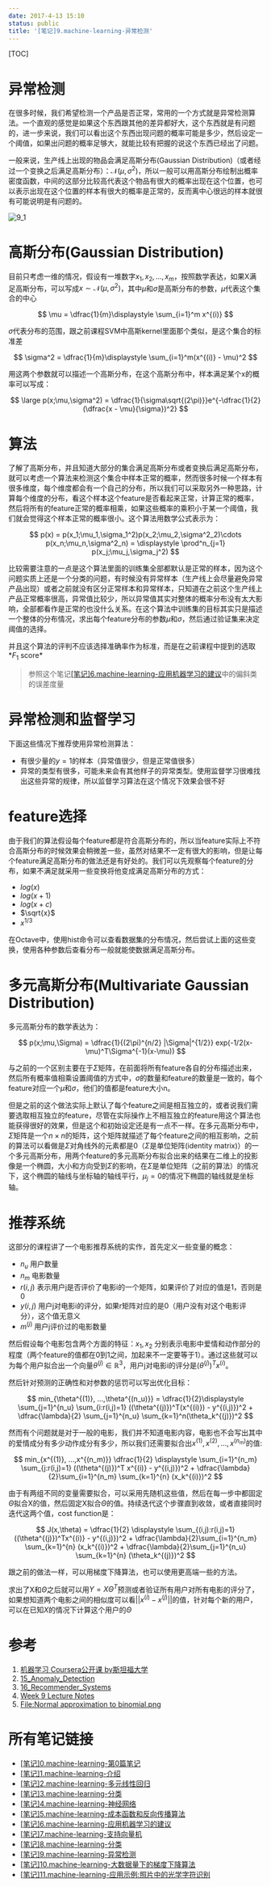 ```yaml
---
date: 2017-4-13 15:10
status: public
title: '[笔记]9.machine-learning-异常检测'
---
```


[TOC]

# 异常检测

在很多时候，我们希望检测一个产品是否正常，常用的一个方式就是异常检测算法。一个直观的感觉是如果这个东西跟其他的差异都好大，这个东西就是有问题的，进一步来说，我们可以看出这个东西出现问题的概率可能是多少，然后设定一个阈值，如果出问题的概率足够大，就能比较有把握的说这个东西已经出了问题。

一般来说，生产线上出现的物品会满足高斯分布(Gaussian Distribution)（或者经过一个变换之后满足高斯分布）：$\mathcal{N}(\mu,\sigma^2)$，所以一般可以用高斯分布绘制出概率密度函数，中间的这部分比较高代表这个物品有很大的概率出现在这个位置，也可以表示出现在这个位置的样本有很大的概率是正常的，反而离中心很远的样本就很有可能说明是有问题的。

![9_1](http://7xrop1.com1.z0.glb.clouddn.com/others/machine-learning/9_1.jpg)

# 高斯分布(Gaussian Distribution)

目前只考虑一维的情况，假设有一堆数字${x_1, x_2, ..., x_m}$，按照数学表达，如果X满足高斯分布，可以写成$x \sim \mathcal{N}(\mu, \sigma^2)$，其中$\mu$和$\sigma$是高斯分布的参数，$\mu$代表这个集合的中心

$$
\mu = \dfrac{1}{m}\displaystyle \sum_{i=1}^m x^{(i)}
$$

$\sigma$代表分布的范围，跟之前课程SVM中高斯kernel里面那个类似，是这个集合的标准差

$$
\sigma^2 = \dfrac{1}{m}\displaystyle \sum_{i=1}^m(x^{(i)} - \mu)^2
$$

用这两个参数就可以描述一个高斯分布，在这个高斯分布中，样本满足某个x的概率可以写成：

$$
\large p(x;\mu,\sigma^2) = \dfrac{1}{\sigma\sqrt{(2\pi)}}e^{-\dfrac{1}{2}(\dfrac{x - \mu}{\sigma})^2}
$$

# 算法

了解了高斯分布，并且知道大部分的集合满足高斯分布或者变换后满足高斯分布，就可以考虑一个算法来检测这个集合中样本正常的概率，然而很多时候一个样本有很多维度，每个维度都会有一个自己的分布，所以我们可以采取另外一种思路，计算每个维度的分布，看这个样本这个feature是否看起来正常，计算正常的概率，然后将所有的feature正常的概率相乘，如果这些概率的乘积小于某一个阈值，我们就会觉得这个样本正常的概率很小。这个算法用数学公式表示为：

$$
p(x) = p(x_1;\mu_1,\sigma_1^2)p(x_2;\mu_2,\sigma^2_2)\cdots p(x_n;\mu_n,\sigma^2_n) = \displaystyle \prod^n_{j=1} p(x_j;\mu_j,\sigma_j^2)
$$

比较需要注意的一点是这个算法里面的训练集全部都默认是正常的样本，因为这个问题实质上还是一个分类的问题，有时候没有异常样本（生产线上会尽量避免异常产品出现）或者之前就没有区分正常样本和异常样本，只知道在之前这个生产线上产品正常概率很高，异常值比较少，所以异常值其实对整体的概率分布没有太大影响，全部都看作是正常的也没什么关系。在这个算法中训练集的目标其实只是描述一个整体的分布情况，求出每个feature分布的参数$\mu$和$\sigma$，然后通过验证集来决定阈值的选择。

并且这个算法的评判不应该选择准确率作为标准，而是在之前课程中提到的选取*$F_1$ score*

> 参照这个笔记[[笔记]6.machine-learning-应用机器学习的建议](http://junmo.farbox.com/post/ji-qi-xue-xi/-bi-ji-6.machine-learning-ying-yong-ji-qi-xue-xi-de-jian-yi)中的偏斜类的误差度量

# 异常检测和监督学习

下面这些情况下推荐使用异常检测算法：
- 有很少量的$y = 1$的样本（异常值很少，但是正常值很多）
- 异常的类型有很多，可能未来会有其他样子的异常类型。使用监督学习很难找出这些异常的规律，所以监督学习算法在这个情况下效果会很不好

# feature选择

由于我们的算法假设每个feature都是符合高斯分布的，所以当feature实际上不符合高斯分布的时候效果会稍微差一些，虽然对结果不一定有很大的影响，但是让每个feature满足高斯分布的做法还是有好处的。我们可以先观察每个feature的分布，如果不满足就采用一些变换将他变成满足高斯分布的方式：

- $log(x)$
- $log(x+1)$
- $log(x+c)$
- $\sqrt{x}$
- $x ^ {1/3}$

在Octave中，使用hist命令可以查看数据集的分布情况，然后尝试上面的这些变换，使用各种参数后查看分布一般就能使数据满足高斯分布。

# 多元高斯分布(Multivariate Gaussian Distribution)

多元高斯分布的数学表达为：

$$
p(x;\mu,\Sigma) = \dfrac{1}{(2\pi)^{n/2} |\Sigma|^{1/2}} exp(-1/2(x-\mu)^T\Sigma^{-1}(x-\mu))
$$

与之前的一个区别主要在于$\Sigma$矩阵，在前面将所有feature各自的分布描述出来，然后所有概率值相乘设置阈值的方式中，$\sigma$的数量和feature的数量是一致的，每个feature对应一个$\mu$和$\sigma$，他们的值都是feature大小n。

但是之前的这个做法实际上默认了每个feature之间是相互独立的，或者说我们需要选取相互独立的feature，尽管在实际操作上不相互独立的feature用这个算法也能获得很好的效果，但是这个和初始设定还是有一点不一样。在多元高斯分布中，$\Sigma$矩阵是一个$n \times n$的矩阵，这个矩阵就描述了每个feature之间的相互影响，之前的算法可以看做是$\Sigma$对角线外的元素都是0（$\Sigma$是单位矩阵(identity matrix)）的一个多元高斯分布，用两个feature的多元高斯分布拟合出来的结果在二维上的投影像是一个椭圆，大小和方向受到$\Sigma$的影响，在$\Sigma$是单位矩阵（之前的算法）的情况下，这个椭圆的轴线与坐标轴的轴线平行，$\mu_j = 0$的情况下椭圆的轴线就是坐标轴。

# 推荐系统

这部分的课程讲了一个电影推荐系统的实作，首先定义一些变量的概念：
- $n_u$ 用户数量
- $n_m$ 电影数量
- $r(i, j)$ 表示用户j是否评价了电影i的一个矩阵，如果评价了对应的值是1，否则是0
- $y(i, j)$ 用户j对电影i的评分，如果r矩阵对应的是0（用户没有对这个电影评分），这个值无意义
- $m^{(j)}$ 用户j评价过的电影数量

然后假设每个电影包含两个方面的特征：$x_1, x_2$ 分别表示电影中爱情和动作部分的程度（两个feature的值都在0到1之间，加起来不一定要等于1）。通过这些就可以为每个用户拟合出一个向量$\theta^{(j)} \in \mathbb{R}^3$，用户j对电影i的评分是$(\theta^{(j)})^Tx^{(i)}$。

然后针对预测的正确性和对参数的惩罚可以写出优化目标：

$$
min_{\theta^{(1)}, ...,\theta^{(n_u)}} = \dfrac{1}{2}\displaystyle \sum_{j=1}^{n_u}  \sum_{i:r(i,j)=1} ((\theta^{(j)})^T(x^{(i)}) - y^{(i,j)})^2 + \dfrac{\lambda}{2} \sum_{j=1}^{n_u} \sum_{k=1}^n(\theta_k^{(j)})^2
$$

然而有个问题就是对于一般的电影，我们并不知道电影内容，电影也不会写出其中的爱情成分有多少动作成分有多少，所以我们还需要拟合出$x^{(1)}, x^{(2)}, ..., x^{(n_m)}$的值:

$$
min_{x^{(1)}, ...,x^{(n_m)}} \dfrac{1}{2} \displaystyle \sum_{i=1}^{n_m}  \sum_{j:r(i,j)=1} ((\theta^{(j)})^T x^{(i)} - y^{(i,j)})^2 + \dfrac{\lambda}{2}\sum_{i=1}^{n_m} \sum_{k=1}^{n} (x_k^{(i)})^2
$$

由于有两组不同的变量需要拟合，可以采用先随机这些值，然后在每一步中都固定$\Theta$拟合X的值，然后固定X拟合$\Theta$的值。持续迭代这个步骤直到收敛，或者直接同时迭代这两个值，cost function是：

$$
J(x,\theta) = \dfrac{1}{2} \displaystyle \sum_{(i,j):r(i,j)=1}((\theta^{(j)})^Tx^{(i)} - y^{(i,j)})^2 + \dfrac{\lambda}{2}\sum_{i=1}^{n_m} \sum_{k=1}^{n} (x_k^{(i)})^2 + \dfrac{\lambda}{2}\sum_{j=1}^{n_u} \sum_{k=1}^{n} (\theta_k^{(j)})^2
$$

跟之前的做法一样，可以用梯度下降算法，也可以使用更高端一些的方法。

求出了X和$\Theta$之后就可以用$Y = X\Theta^T$预测或者验证所有用户对所有电影的评分了，如果想知道两个电影之间的相似度可以看$||x^{(i)} - x^{(j)}||$的值，针对每个新的用户，可以在已知$X$的情况下计算这个用户的$\Theta$

# 参考

1. [机器学习 Coursera公开课 by斯坦福大学](https://www.coursera.org/learn/machine-learning/home)
2. [15_Anomaly_Detection](http://www.holehouse.org/mlclass/15_Anomaly_Detection.html)
3. [16_Recommender_Systems](http://www.holehouse.org/mlclass/16_Recommender_Systems.html)
4. [Week 9 Lecture Notes](https://www.coursera.org/learn/machine-learning/resources/szFCa)
5. [File:Normal approximation to binomial.png](https://zh.wikipedia.org/wiki/File:Normal_approximation_to_binomial.png)


# 所有笔记链接

- [[笔记]0.machine-learning-第0篇笔记](http://junmo.farbox.com/post/ji-qi-xue-xi/-bi-ji-0.machine-learning-di-0pian-bi-ji)
- [[笔记]1.machine-learning-介绍](http://junmo.farbox.com/post/ji-qi-xue-xi/-bi-ji-1.machine-learning-jie-shao)
- [[笔记]2.machine-learning-多元线性回归](http://junmo.farbox.com/post/ji-qi-xue-xi/-bi-ji-2.machine-learning-duo-yuan-xian-xing-hui-gui)
- [[笔记]3.machine-learning-分类](http://junmo.farbox.com/post/ji-qi-xue-xi/-bi-ji-3.machine-learning-fen-lei)
- [[笔记]4.machine-learning-神经网络](http://junmo.farbox.com/post/ji-qi-xue-xi/-bi-ji-4.machine-learning-shen-jing-wang-luo)
- [[笔记]5.machine-learning-成本函数和反向传播算法](http://junmo.farbox.com/post/ji-qi-xue-xi/-bi-ji-5.machine-learning-cheng-ben-han-shu-he-fan-xiang-chuan-bo-suan-fa)
- [[笔记]6.machine-learning-应用机器学习的建议](http://junmo.farbox.com/post/ji-qi-xue-xi/-bi-ji-6.machine-learning-ying-yong-ji-qi-xue-xi-de-jian-yi)
- [[笔记]7.machine-learning-支持向量机](http://junmo.farbox.com/post/ji-qi-xue-xi/-bi-ji-7.machine-learning-zhi-chi-xiang-liang-ji)
- [[笔记]8.machine-learning-分类](http://junmo.farbox.com/post/ji-qi-xue-xi/-bi-ji-8.machine-learning-fen-lei)
- [[笔记]9.machine-learning-异常检测](http://junmo.farbox.com/post/ji-qi-xue-xi/-bi-ji-9.machine-learning-yi-chang-jian-ce)
- [[笔记]10.machine-learning-大数据量下的梯度下降算法](http://junmo.farbox.com/post/ji-qi-xue-xi/-bi-ji-10.machine-learning-da-shu-ju-liang-xia-de-ti-du-xia-jiang-suan-fa)
- [[笔记]11.machine-learning-应用示例:照片中的光学字符识别](http://junmo.farbox.com/post/ji-qi-xue-xi/-bi-ji-11.machine-learning-ying-yong-shi-li-zhao-pian-zhong-de-guang-xue-zi-fu-shi-bie)

